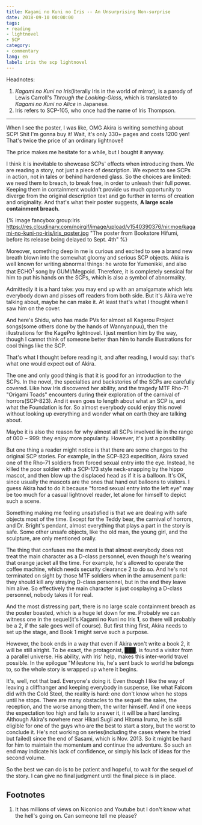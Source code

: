```yaml
---
title: Kagami no Kuni no Iris -- An Unsurprising Non-surprise
date: 2018-09-10 00:00:00
tags:
- reading
- lightnovel
- SCP
category:
- commentary
lang: en
label: iris the scp lightnovel
---
```


Headnotes:

1. *Kagami no Kuni no Iris*(literally Iris in the world of mirror), is a parody of Lewis Carroll's *Through the Looking-Glass*, which is translated to *Kagami no Kuni no Alice* in Japanese.
2. Iris refers to SCP-105, who once had the name of Iris Thompson.

---

When I see the poster, I was like, OMG Akira is writing something about SCP! Shit I'm gonna buy it! Wait, it's only 330+ pages and costs 1200 yen! That's twice the price of an ordinary lightnovel!

The price makes me hesitate for a while, but I bought it anyway.

I think it is inevitable to showcase SCPs' effects when introducing them. We are reading a story, not just a piece of description. We expect to see SCPs in action, not in tales or behind hardened glass. So the choices are limited: we need them to breach, to break free, in order to unleash their full power. Keeping them in containment wouldn't provide us much opportunity to diverge from the original description text and go further in terms of creation and originality. And that's what their poster suggests, **A large scale containment breach**.

{% image  fancybox group:Iris https://res.cloudinary.com/noirgif/image/upload/v1540390376/nir.moe/kagami-no-kuni-no-iris/iris_poster.jpg "The poster from Bookstore Hifumi, before its release being delayed to Sept. 4th" %}

Moreover, something deep in me is curious and excited to see a brand new breath blown into the somewhat gloomy and serious SCP objects. Akira is well known for writing abnormal things: he wrote for Yumenikki, and also that ECHO<sup>1</sup> song by GUMI/Megpoid. Therefore, it is completely sensical for him to put his hands on the SCPs, which is also a symbol of abnormality. 

Admittedly it is a hard take: you may end up with an amalgamate which lets everybody down and pisses off readers from both side. But it's Akira we're talking about, maybe he can make it. At least that's what I thought when I saw him on the cover.

And here's Shidu, who has made PVs for almost all Kagerou Project songs(some others done by the hands of Wannyanpuu), then the illustrations for the KagePro lightnovel. I just mention him by the way, though I cannot think of someone better than him to handle illustrations for cool things like the SCP.

That's what I thought before reading it, and after reading, I would say: that's what one would expect out of Akira.

The one and only good thing is that it is good for an introduction to the SCPs. In the novel, the specialties and backstories of the SCPs are carefully covered. Like how Iris discovered her ability, and the tragedy MTF Rho-71 "Origami Toads" encounters during their exploration of the carnival of horrors(SCP-823). And it even goes to length about what an SCP is, and what the Foundation is for. So almost everybody could enjoy this novel without looking up everything and wonder what on earth they are talking about.

Maybe it is also the reason for why almost all SCPs involved lie in the range of 000 ~ 999: they enjoy more popularity. However, it's just a possibility.

But one thing a reader might notice is that there are some changes to the original SCP stories. For example, in the SCP-823 expedition, Akira saved one of the Rho-71 soldiers from forced sexual entry into the eye. Instead, he killed the poor soldier with a SCP-173 style neck-snapping by the hippo mascot, and then blow up the displaced head as if it is a balloon. It's OK, since usually the mascots are the ones that hand out balloons to visitors. I guess Akira had to do it because "forced sexual entry into the left eye" may be too much for a casual lightnovel reader, let alone for himself to depict such a scene.

Something making me feeling unsatisfied is that we are dealing with safe objects most of the time. Except for the Teddy bear, the carnival of horrors, and Dr. Bright's pendant, almost everything that plays a part in the story is safe. Some other unsafe objects, like the old man, the young girl, and the sculpture, are only mentioned orally. 

The thing that confuses me the most is that almost everybody does not treat the main character as a D-class personnel, even though he's wearing that orange jacket all the time. For example, he's allowed to operate the coffee machine, which needs security clearance 2 to do so. And he's not terminated on sight by those MTF soldiers when in the amusement park: they should kill any straying D-class personnel, but in the end they leave him alive. So effectively the main character is just cosplaying a D-class personnel, nobody takes it for real.

And the most distressing part, there is no large scale containment breach as the poster boasted, which is a huge let down for me. Probably we can witness one in the sequel(it's Kagami no Kuni no Iris **1**, so there will probably be a 2, if the sale goes well of course). But first thing first, Akira needs to set up the stage, and Book 1 might serve such a purpose.

However, the book ends in a way that even if Akira won't write a book 2, it will be still alright. To be exact, the protagonist, ███, is found a visitor from a parallel universe. His ability, with Iris' help, makes this inter-world travel possible. In the epilogue "Milestone Iris, he's sent back to world he belongs to, so the whole story is wrapped up where it begins.

It's, well, not that bad. Everyone's doing it. Even though I like the way of leaving a cliffhanger and keeping everybody in suspense, like what Falcom did with the Cold Steel, the reality is hard: one don't know when he stops until he stops. There are many obstacles to the sequel: the sales, the reception, and the worse among them, the writer himself. And if one keeps the expectation too high and fails to answer it, it will be a hard landing. Although Akira's nowhere near Hikari Sugii and Hitoma Iruma, he is still eligible for one of the guys who are the best to start a story, but the worst to conclude it. He's not working on series(including the cases where he tried but failed) since the end of Sasami, which is Nov. 2013. So it might be hard for him to maintain the momentum and continue the adventure. So such an end may indicate his lack of confidence, or simply his lack of ideas for the second volume.

So the best we can do is to be patient and hopeful, to wait for the sequel of the story. I can give no final judgment until the final piece is in place.

## Footnotes
1. It has millions of views on Niconico and Youtube but I don't know what the hell's going on. Can someone tell me please?